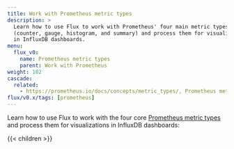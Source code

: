 ```yaml
---
title: Work with Prometheus metric types
description: >
  Learn how to use Flux to work with Prometheus' four main metric types
  (counter, gauge, histogram, and summary) and process them for visualizations
  in InfluxDB dashboards.
menu:
  flux_v0:
    name: Prometheus metric types
    parent: Work with Prometheus
weight: 102
cascade:
  related:
    - https://prometheus.io/docs/concepts/metric_types/, Prometheus metric types
flux/v0.x/tags: [prometheus]
---
```


Learn how to use Flux to work with the four core
[Prometheus metric types](https://prometheus.io/docs/concepts/metric_types/) and
process them for visualizations in InfluxDB dashboards:

{{< children >}}
